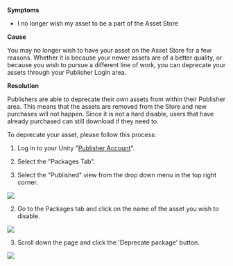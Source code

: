 

**Symptoms**


- I no longer wish my asset to be a part of the Asset Store



**Cause**



You may no longer wish to have your asset on the Asset Store for a few reasons. Whether it is because your newer assets are of a better quality, or because you wish to pursue a different line of work, you can deprecate your assets through your Publisher Login area.



**Resolution**



Publishers are able to deprecate their own assets from within their Publisher area. This means that the assets are removed from the Store and new purchases will not happen. Since it is not a hard disable, users that have already purchased can still download if they need to.



To deprecate your asset, please follow this process:



1) Log in to your Unity "[Publisher Account](https://publisher.assetstore.unity3d.com/packages.html)".



2) Select the "Packages Tab".



3) Select the "Published" view from the drop down menu in the top right corner.



![](/hc/en-us/article_attachments/203403345/P_DropDown.png)



2) Go to the Packages tab and click on the name of the asset you wish to disable.



![](/hc/en-us/article_attachments/203372219/P_Name.png)



3) Scroll down the page and click the 'Deprecate package' button.



![](/hc/en-us/article_attachments/203372209/P_DeprecateButton.png)





